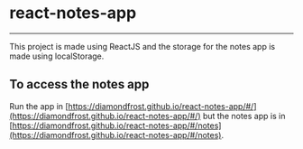 # react-notes-app
---
This project is made using ReactJS and the storage for the notes app is made using localStorage.

## To access the notes app
Run the app in [https://diamondfrost.github.io/react-notes-app/#/](https://diamondfrost.github.io/react-notes-app/#/) but the notes app is in [https://diamondfrost.github.io/react-notes-app/#/notes](https://diamondfrost.github.io/react-notes-app/#/notes).

